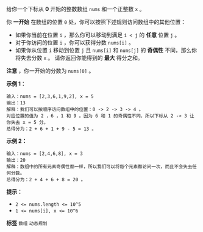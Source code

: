 给你一个下标从 **0** 开始的整数数组 `nums` 和一个正整数 `x` 。

你 **一开始** 在数组的位置 `0` 处，你可以按照下述规则访问数组中的其他位置：
- 如果你当前在位置 `i` ，那么你可以移动到满足 `i < j` 的 **任意** 位置 `j` 。
- 对于你访问的位置 `i` ，你可以获得分数 `nums[i]` 。
- 如果你从位置 `i` 移动到位置 `j` 且 `nums[i]` 和 `nums[j]` 的 **奇偶性** 不同，那么你将失去分数 `x` 。
请你返回你能得到的 **最大** 得分之和。

 **注意** ，你一开始的分数为 `nums[0]` 。

 

 **示例 1：** 

```
输入：nums = [2,3,6,1,9,2], x = 5
输出：13
解释：我们可以按顺序访问数组中的位置：0 -> 2 -> 3 -> 4 。
对应位置的值为 2 ，6 ，1 和 9 。因为 6 和 1 的奇偶性不同，所以下标从 2 -> 3 让你失去 x = 5 分。
总得分为：2 + 6 + 1 + 9 - 5 = 13 。

```
 **示例 2：** 

```
输入：nums = [2,4,6,8], x = 3
输出：20
解释：数组中的所有元素奇偶性都一样，所以我们可以将每个元素都访问一次，而且不会失去任何分数。
总得分为：2 + 4 + 6 + 8 = 20 。

```
 

 **提示：** 
-  `2 <= nums.length <= 10^5` 
-  `1 <= nums[i], x <= 10^6` 
 
**标签**
`数组` `动态规划` 

